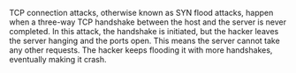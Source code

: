 TCP connection attacks, otherwise known as SYN flood attacks, happen when a three-way TCP handshake between the host and the server is never completed. In this attack, the handshake is initiated, but the hacker leaves the server hanging and the ports open. This means the server cannot take any other requests. The hacker keeps flooding it with more handshakes, eventually making it crash.
